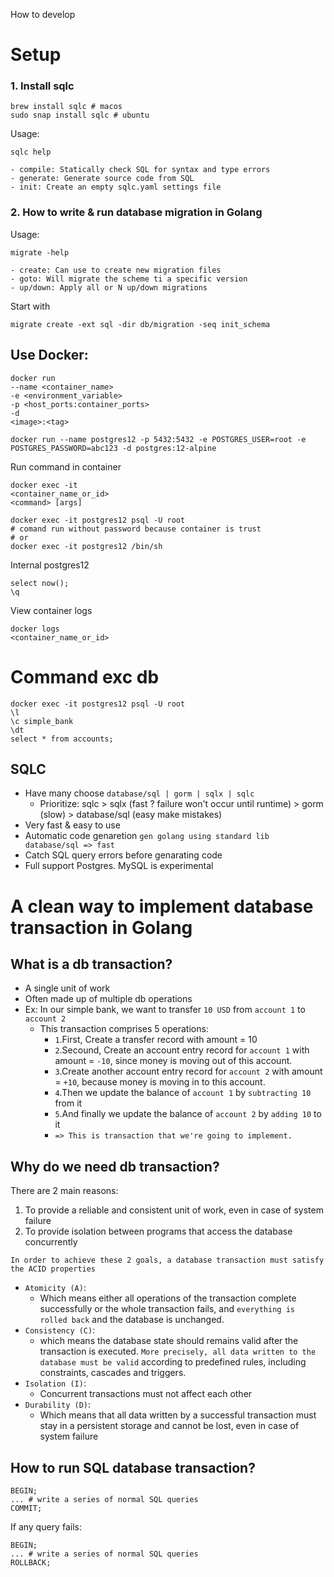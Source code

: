 How to develop

# Setup

### 1. Install sqlc

```
brew install sqlc # macos
sudo snap install sqlc # ubuntu
```

Usage:

```
sqlc help

- compile: Statically check SQL for syntax and type errors
- generate: Generate source code from SQL
- init: Create an empty sqlc.yaml settings file
```

### 2. How to write & run database migration in Golang

Usage:

```
migrate -help

- create: Can use to create new migration files
- goto: Will migrate the scheme ti a specific version
- up/down: Apply all or N up/down migrations
```

Start with

```
migrate create -ext sql -dir db/migration -seq init_schema

```

## Use Docker:

```
docker run
--name <container_name>
-e <environment_variable>
-p <host_ports:container_ports>
-d
<image>:<tag>
```

```
docker run --name postgres12 -p 5432:5432 -e POSTGRES_USER=root -e POSTGRES_PASSWORD=abc123 -d postgres:12-alpine
```

Run command in container

```
docker exec -it
<container_name_or_id>
<command> [args]
```

```
docker exec -it postgres12 psql -U root
# comand run without password because container is trust
# or
docker exec -it postgres12 /bin/sh
```

Internal postgres12

```
select now();
\q
```

View container logs

```
docker logs
<container_name_or_id>
```

# Command exc db

```
docker exec -it postgres12 psql -U root
\l
\c simple_bank
\dt
select * from accounts;
```

## SQLC

- Have many choose `database/sql | gorm | sqlx | sqlc`
  - Prioritize: sqlc > sqlx (fast ? failure won't occur until runtime) > gorm (slow) > database/sql (easy make mistakes)
- Very fast & easy to use
- Automatic code genaretion `gen golang using standard lib database/sql => fast`
- Catch SQL query errors before genarating code
- Full support Postgres. MySQL is experimental

# A clean way to implement database transaction in Golang

## What is a db transaction?

- A single unit of work
- Often made up of multiple db operations
- Ex: In our simple bank, we want to transfer `10 USD` from `account 1` to `account 2`
  - This transaction comprises 5 operations:
    - `1`.First, Create a transfer record with amount = 10
    - `2`.Secound, Create an account entry record for `account 1` with amount = `-10`, since money is moving out of this account.
    - `3`.Create another account entry record for `account 2` with amount = `+10`, because money is moving in to this account.
    - `4`.Then we update the balance of `account 1` by `subtracting 10` from it
    - `5`.And finally we update the balance of `account 2` by `adding 10` to it
    - `=> This is transaction that we're going to implement.`

## Why do we need db transaction?

There are 2 main reasons:

1. To provide a reliable and consistent unit of work, even in case of system failure
2. To provide isolation between programs that access the database concurrently

`In order to achieve these 2 goals, a database transaction must satisfy the ACID properties`

- `Atomicity (A)`:
  - Which means either all operations of the transaction complete successfully or the whole transaction fails, and `everything is rolled back` and the database is unchanged.
- `Consistency (C)`:
  - which means the database state should remains valid after the transaction is executed. `More precisely, all data written to the database must be valid` according to predefined rules, including constraints, cascades and triggers.
- `Isolation (I)`:
  - Concurrent transactions must not affect each other
- `Durability (D)`:
  - Which means that all data written by a successful transaction must stay in a persistent storage and cannot be lost, even in case of system failure

## How to run SQL database transaction?

```
BEGIN;
... # write a series of normal SQL queries
COMMIT;
```

If any query fails:

```
BEGIN;
... # write a series of normal SQL queries
ROLLBACK;
```
